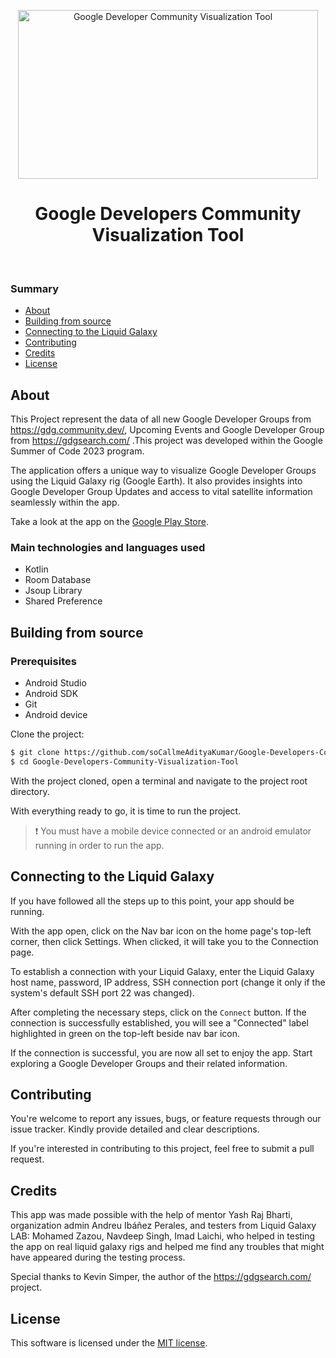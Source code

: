 
<p align="center">
  <img width="480" height="270" alt="Google Developer Community Visualization Tool" src="https://github.com/soCallmeAdityaKumar/Google-Developers-Community-Visualization-Tool/assets/101629190/f2190376-c505-4104-805c-5988dd09e9a2">
</p>

<h1 align="center"> Google Developers Community Visualization Tool </h1>

<p align="center">
  <img alt="" src="https://img.shields.io/github/license/soCallmeAdityaKumar/Google-Developers-Community-Visualization-Tool?color=red">
  <img alt="" src="https://img.shields.io/github/languages/top/soCallmeAdityaKumar/Google-Developers-Community-Visualization-Tool?color=green">
  <img alt="" src="https://img.shields.io/badge/Languages-1-important?color=yellow">
  <img alt="" src="https://img.shields.io/github/repo-size/soCallmeAdityaKumar/Google-Developers-Community-Visualization-Tool?color=blue&label=Repo%20Size">
</p>

### Summary

- [About](#about)
- [Building from source](#building-from-source)
- [Connecting to the Liquid Galaxy](#connecting-to-the-liquid-galaxy)
- [Contributing](#contributing)
- [Credits](#credits)
- [License](#license)

## About

This Project represent the data of all new Google Developer Groups from https://gdg.community.dev/, Upcoming Events and Google Developer Group from https://gdgsearch.com/ .This project was developed within the Google Summer of Code 2023 program.

The application offers a unique way to visualize Google Developer Groups using the Liquid Galaxy rig (Google Earth). It also provides insights into Google Developer Group Updates and access to vital satellite information seamlessly within the app.

Take a look at the app on the [Google Play Store](https://play.google.com/store/apps/details?id=com.aditya.googledeveloperscommunityvisualisationtool).
### Main technologies and languages used

* Kotlin
* Room Database
* Jsoup Library
* Shared Preference

## Building from source

### Prerequisites

* Android Studio
* Android SDK
* Git
* Android device

Clone the project:

```bash
$ git clone https://github.com/soCallmeAdityaKumar/Google-Developers-Community-Visualization-Tool.git
$ cd Google-Developers-Community-Visualization-Tool
```

With the project cloned, open a terminal and navigate to the project root directory.


With everything ready to go, it is time to run the project.

> ❗ You must have a mobile device connected or an android emulator running in order to run the app.


## Connecting to the Liquid Galaxy

If you have followed all the steps up to this point, your app should be running.

With the app open, click on the Nav bar icon  on the home page's top-left corner, then click Settings. When clicked, it will take you to the Connection page.

To establish a connection with your Liquid Galaxy, enter the Liquid Galaxy host name, password, IP address, SSH connection port (change it only if the system's default SSH port 22 was changed).

After completing the necessary steps, click on the `Connect` button. If the connection is successfully established, you will see a "Connected" label highlighted in green on the top-left beside nav bar icon.

If the connection is successful, you are now all set to enjoy the app. Start exploring a Google Developer Groups  and their related information.

## Contributing

You're welcome to report any issues, bugs, or feature requests through our issue tracker. Kindly provide detailed and clear descriptions.

If you're interested in contributing to this project, feel free to submit a pull request.

## Credits

This app was made possible with the help of mentor Yash Raj Bharti, organization admin Andreu Ibáñez Perales, and testers from Liquid Galaxy LAB: Mohamed Zazou, Navdeep Singh, Imad Laichi, who helped in testing the app on real liquid galaxy rigs and helped me find any troubles that might have appeared during the testing process.

Special thanks to Kevin Simper, the author of the https://gdgsearch.com/ project.


## License

This software is licensed under the [MIT license](https://opensource.org/licenses/MIT).
